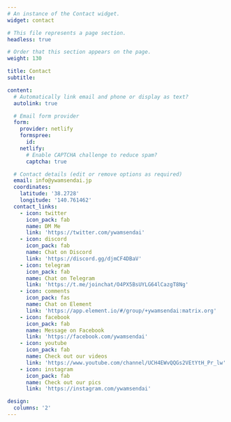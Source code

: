 ```yaml
---
# An instance of the Contact widget.
widget: contact

# This file represents a page section.
headless: true

# Order that this section appears on the page.
weight: 130

title: Contact
subtitle:

content:
  # Automatically link email and phone or display as text?
  autolink: true

  # Email form provider
  form:
    provider: netlify
    formspree:
      id:
    netlify:
      # Enable CAPTCHA challenge to reduce spam?
      captcha: true

  # Contact details (edit or remove options as required)
  email: info@ywamsendai.jp
  coordinates:
    latitude: '38.2728'
    longitude: '140.761462'
  contact_links:
    - icon: twitter
      icon_pack: fab
      name: DM Me
      link: 'https://twitter.com/ywamsendai'
    - icon: discord
      icon_pack: fab
      name: Chat on Discord
      link: 'https://discord.gg/djmCF4DBaV'
    - icon: telegram
      icon_pack: fab
      name: Chat on Telegram
      link: 'https://t.me/joinchat/O4PX5BsUYLG64lCazgT8Ng'
    - icon: comments
      icon_pack: fas
      name: Chat on Element
      link: 'https://app.element.io/#/group/+ywamsendai:matrix.org'
    - icon: facebook
      icon_pack: fab
      name: Message on Facebook
      link: 'https://facebook.com/ywamsendai'
    - icon: youtube
      icon_pack: fab
      name: Check out our videos
      link: 'https://www.youtube.com/channel/UCH4EWvQQGs2VEtYtH_Pr_lw'
    - icon: instagram
      icon_pack: fab
      name: Check out our pics
      link: 'https://instagram.com/ywamsendai'

design:
  columns: '2'
---
```


